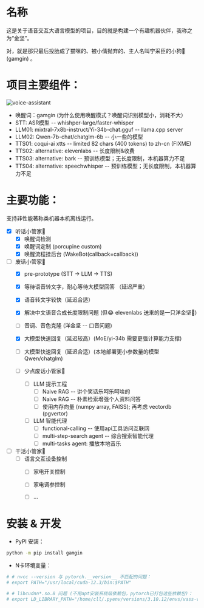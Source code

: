 # 名称

这是关于语音交互大语言模型的项目，目的就是构建一个有趣机器伙伴，我称之为“金坚”。

对，就是那只最后投胎成了猫咪的、被小倩抛弃的、主人名叫宁采臣的小狗🐶 (gamgin) 。


# 项目主要组件：

![voice-assistant](./images/voice-assistant.png)

- 唤醒词：gamgin (为什么使用唤醒模式？唤醒词识别模型小，消耗不大）
- STT: ASR模型 -- whishper-large/faster-whisper
- LLM01: mixtral-7x8b-instruct/Yi-34b-chat.gguf -- llama.cpp server
- LLM02: Qwen-7b-chat/chatglm-6b -- 小一些的模型
- TTS01: coqui-ai xtts -- limited 82 chars (400 tokens) to zh-cn (FIXME)
- TTS02: alternative: elevenlabs  -- 长度限制&收费
- TTS03: alternative: bark  -- 预训练模型；无长度限制，本机器算力不足
- TTS04: alternative: speechwhisper  -- 预训练模型；无长度限制，本机器算力不足


# 主要功能：

支持非性能著称类机器本机离线运行。

- [x] 听话小管家🐶
    - [x] 唤醒词检测
    - [x] 唤醒词定制 (porcupine custom)
    - [x] 唤醒流程挂后台 (WakeBot(callback=callback))

- [ ] 废话小管家🐶
    - [x] pre-prototype (STT -> LLM -> TTS)
    - [x] 等待语音转文字，耐心等待大模型回答 （延迟严重）
    - [x] 语音转文字较快（延迟合适）
    - [x] 解决中文语音合成长度限制问题 (但😂 elevenlabs 送来的是一只洋金坚🐶)
    - [ ] 音调、音色克隆 (洋金坚 -- 口音问题)
    - [x] 大模型快速回复（延迟较高）(MoE/yi-34b 需要更强计算能力支撑)
    - [ ] 大模型快速回复（延迟合适）(本地部署更小参数量的模型 Qwen/chatglm)

    - [ ] 少点废话小管家🐶
        - [ ] LLM 提示工程
            - [ ] Naive RAG -- 讲个笑话乐呵乐呵啥的
            - [ ] Naive RAG -- 朴素检索增强个人资料问答
            - [ ] 使用内存向量 (numpy array, FAISS); 再考虑 vectordb (pgvertor)
        - [ ] LLM 智能代理
            - [ ] functional-calling -- 使用api工具访问互联网
            - [ ] multi-step-search agent -- 综合搜索智能代理
            - [ ] multi-tasks agent: 播放本地音乐

- [ ] 干活小管家🐶
    - [ ] 语言交互设备控制
        - [ ] 家电开关控制
        - [ ] 家电调参控制
        - [ ] ...


# 安装 & 开发

- PyPI 安装：
```sh
python -m pip install gamgin
```

- N卡环境变量：
```sh
# # nvcc --version 与 pytorch.__version__ 不匹配的问题：
# export PATH="/usr/local/cuda-12.3/bin:$PATH"

# # libcudnn*.so.8 问题 (不用apt安装系统级依赖包，pytorch已打包这些依赖包)：
# export LD_LIBRARY_PATH="/home/cll/.pyenv/versions/3.10.12/envs/vass-venv/lib/python3.10/site-packages/nvidia/cudnn/lib:$LD_LIBRARY_PATH"
```


